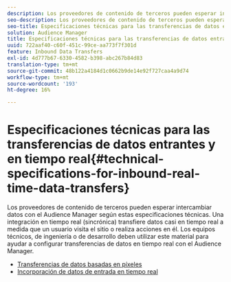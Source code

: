 ```yaml
---
description: Los proveedores de contenido de terceros pueden esperar intercambiar datos con el Audience Manager según estas especificaciones técnicas. Una integración en tiempo real (sincrónica) transfiere datos casi en tiempo real a medida que un usuario visita el sitio o realiza acciones en él. Los equipos técnicos, de ingeniería o de desarrollo deben utilizar este material para ayudar a configurar transferencias de datos en tiempo real con el Audience Manager.
seo-description: Los proveedores de contenido de terceros pueden esperar intercambiar datos con el Audience Manager según estas especificaciones técnicas. Una integración en tiempo real (sincrónica) transfiere datos casi en tiempo real a medida que un usuario visita el sitio o realiza acciones en él. Los equipos técnicos, de ingeniería o de desarrollo deben utilizar este material para ayudar a configurar transferencias de datos en tiempo real con el Audience Manager.
seo-title: Especificaciones técnicas para las transferencias de datos entrantes y en tiempo real
solution: Audience Manager
title: Especificaciones técnicas para las transferencias de datos entrantes y en tiempo real
uuid: 722aaf40-c60f-451c-99ce-aa773f7f301d
feature: Inbound Data Transfers
exl-id: 4d777b67-6330-4582-b398-abc267b84d83
translation-type: tm+mt
source-git-commit: 48b122a4184d1c0662b9de14e92f727caa4a9d74
workflow-type: tm+mt
source-wordcount: '193'
ht-degree: 16%

---
```


# Especificaciones técnicas para las transferencias de datos entrantes y en tiempo real{#technical-specifications-for-inbound-real-time-data-transfers}

Los proveedores de contenido de terceros pueden esperar intercambiar datos con el Audience Manager según estas especificaciones técnicas. Una integración en tiempo real (sincrónica) transfiere datos casi en tiempo real a medida que un usuario visita el sitio o realiza acciones en él. Los equipos técnicos, de ingeniería o de desarrollo deben utilizar este material para ayudar a configurar transferencias de datos en tiempo real con el Audience Manager.

<!-- c_rt_realtime_intro.xml -->

* [Transferencias de datos basadas en píxeles](/help/using/integration/sending-audience-data/real-time-data-integration/pixel-based-data-transfer.md)
* [Incorporación de datos de entrada en tiempo real](/help/using/integration/sending-audience-data/real-time-data-integration/real-time-data-transfer.md)
